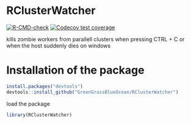 # RClusterWatcher
[![R-CMD-check](https://github.com/GreenGrassBlueOcean/RClusterWatcher/workflows/R-CMD-check/badge.svg)](https://github.com/GreenGrassBlueOcean/RClusterWatcher/actions)
[![Codecov test coverage](https://codecov.io/gh/GreenGrassBlueOcean/RClusterWatcher/branch/master/graph/badge.svg)](https://codecov.io/gh/GreenGrassBlueOcean/RClusterWatcher?branch=master)

kills zombie workers from parallell clusters when pressing CTRL + C  or when the host suddenly dies on windows

# Installation of the package

```r
install.packages("devtools")
devtools::install_github("GreenGrassBlueOcean/RClusterWatcher")
```
load the package
```r
library(RClusterWatcher)
```

